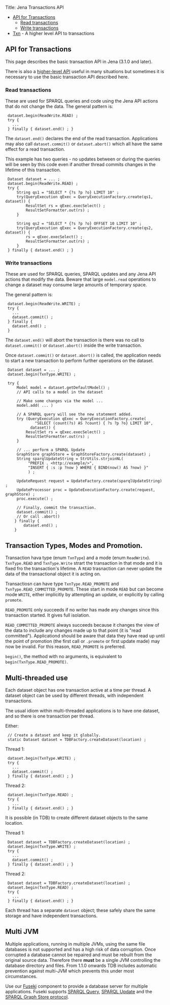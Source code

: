 Title: Jena Transactions API

-   [API for Transactions](#api-for-transactions)
    - [Read transactions](#read-transactions)
    - [Write transactions](#write-transactions)
-   [Txn](txn.html) - A higher level API to transactions

## API for Transactions

This page describes the basic transaction API in Jena (3.1.0 and later).

There is also a [higher-level API](txn.html) useful in many situations
but sometimes it is necessary to use the basic transaction API described here.

### Read transactions

These are used for SPARQL queries and code using the Jena API
actions that do not change the data.  The general pattern is:

     dataset.begin(ReadWrite.READ) ;
     try {
       ...
     } finally { dataset.end() ; }

The `dataset.end()` declares the end of the read transaction.  Applications may also call
`dataset.commit()` or `dataset.abort()` which all have the same effect for a read transaction.

This example has two queries - no updates between or during the queries will be seen by
this code even if another thread commits changes in the lifetime of this transaction.

     Dataset dataset = ... ;
     dataset.begin(ReadWrite.READ) ;
     try {
         String qs1 = "SELECT * {?s ?p ?o} LIMIT 10" ;        
         try(QueryExecution qExec = QueryExecutionFactory.create(qs1, dataset)) {
             ResultSet rs = qExec.execSelect() ;
             ResultSetFormatter.out(rs) ;
         }

         String qs2 = "SELECT * {?s ?p ?o} OFFSET 10 LIMIT 10" ;  
         try(QueryExecution qExec = QueryExecutionFactory.create(qs2, dataset)) {
             rs = qExec.execSelect() ;
             ResultSetFormatter.out(rs) ;
         }
     } finally { dataset.end() ; }

### Write transactions

These are used for SPARQL queries, SPARQL updates and any Jena API
actions that modify the data.  Beware that large `model.read`
operations to change a dataset may consume large amounts of temporary space.

The general pattern is:

     dataset.begin(ReadWrite.WRITE) ;
     try {
       ...
       dataset.commit() ;
     } finally {
       dataset.end() ;
     }

The  `dataset.end()` will abort the transaction is there was no call to
`dataset.commit()` or `dataset.abort()` inside the write transaction.

Once `dataset.commit()` or `dataset.abort()` is called, the application
needs to start a new transaction to perform further operations on the
dataset.

     Dataset dataset = ... ;
     dataset.begin(TxnType.WRITE) ;

     try {
         Model model = dataset.getDefaultModel() ;
         // API calls to a model in the dataset

         // Make some changes via the model ...
         model.add( ... )

         // A SPARQL query will see the new statement added.
         try (QueryExecution qExec = QueryExecutionFactory.create(
                 "SELECT (count(?s) AS ?count) { ?s ?p ?o} LIMIT 10",
               dataset)) {
             ResultSet rs = qExec.execSelect() ;
             ResultSetFormatter.out(rs) ;
         }

         // ... perform a SPARQL Update
         GraphStore graphStore = GraphStoreFactory.create(dataset) ;
         String sparqlUpdateString = StrUtils.strjoinNL(
              "PREFIX . <http://example/>",
              "INSERT { :s :p ?now } WHERE { BIND(now() AS ?now) }"
              ) ;

         UpdateRequest request = UpdateFactory.create(sparqlUpdateString) ;
         UpdateProcessor proc = UpdateExecutionFactory.create(request, graphStore) ;
         proc.execute() ;

         // Finally, commit the transaction.
         dataset.commit() ;
         // Or call .abort()
        } finally {
            dataset.end() ;
        }

## Transaction Types, Modes and Promotion.

Transaction hava type (enum `TxnType`) and a mode (enum `ReadWrite`).
`TxnType.READ` and `TxnType.Write` strart the transaction in
that mode and it is fixed fro the transaction's lifetime. A `READ`
trasnaction can never update the data of the transactional object it is
acting on.

Transactiosn can have type `TxnType.READ_PROMOTE` and
`TxnType.READ_COMMITTED_PROMOTE`. These start in mode `READ` but can
become mode `WRITE`, either implicitly by attempting an update, or
explicitly by calling `promote`.

`READ_PROMOTE` only succeeds if no writer has made any changes since
this transaction started. It gives full isolation.

`READ_COMMITTED_PROMOTE` always succeeds because it changes the view of
the data to include any changes made up to that point (it is "read
committed"). Applicationd should be aware that data they have read up
until the point of promotion (the first call or `.promote` or first
update made) may now be invalid. For this reason, `READ_PROMOTE` is preferred.

`begin()`, the method with no arguments, is equivalent to
`begin(TxnType.READ_PROMOTE)`.

## Multi-threaded use

Each dataset object has one transaction active at a time per thread.
A dataset object can be used by different threads, with independent transactions.

The usual idiom within multi-threaded applications is to have
one dataset, and so there is one transaction per thread.

Either:

     // Create a dataset and keep it globally.
     static Dataset dataset = TDBFactory.createDataset(location) ;

Thread 1:

     dataset.begin(TxnType.WRITE) ;
     try {
       ...
       dataset.commit() ;
     } finally { dataset.end() ; }

Thread 2:

     dataset.begin(TxnType.READ) ;
     try {
       ...
     } finally { dataset.end() ; }

It is possible (in TDB) to create different dataset objects to the same location.

Thread 1:

     Dataset dataset = TDBFactory.createDataset(location) ;
     dataset.begin(TxnType.WRITE) ;
     try {
       ...
       dataset.commit() ;
     } finally { dataset.end() ; }

Thread 2:

     Dataset dataset = TDBFactory.createDataset(location) ;
     dataset.begin(TxnType.READ) ;
     try {
       ...
     } finally { dataset.end() ; }

Each thread has a separate `dataset` object; these safely share the
same storage and have independent transactions.

## Multi JVM

Multiple applications, running in multiple JVMs, using the same file
databases is not supported and has a high risk of data corruption.  Once
corrupted a database cannot be repaired and must be rebuilt from the
original source data. Therefore there **must** be a single JVM
controlling the database directory and files.  From 1.1.0 onwards TDB
includes automatic prevention against multi-JVM which prevents this
under most circumstances.

Use our [Fuseki](../fuseki2/) component to provide a
database server for multiple applications. Fuseki supports
[SPARQL Query](http://www.w3.org/TR/sparql11-query/),
[SPARQL Update](http://www.w3.org/TR/sparql11-update/) and the
[SPARQL Graph Store protocol](http://www.w3.org/TR/sparql11-http-rdf-update/).
